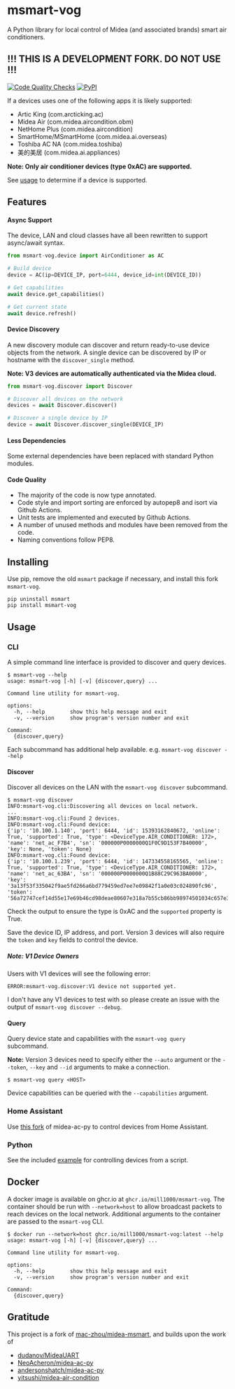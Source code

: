 # msmart-vog
A Python library for local control of Midea (and associated brands) smart air conditioners.

## !!! THIS IS A DEVELOPMENT FORK. DO NOT USE !!!

[![Code Quality Checks](https://github.com/mill1000/midea-msmart/actions/workflows/checks.yml/badge.svg)](https://github.com/mill1000/midea-msmart/actions/workflows/checks.yml)
[![PyPI](https://img.shields.io/pypi/v/msmart-vog?logo=PYPI)](https://pypi.org/project/msmart-vog/)

If a devices uses one of the following apps it is likely supported:
* Artic King (com.arcticking.ac)
* Midea Air (com.midea.aircondition.obm)
* NetHome Plus (com.midea.aircondition)
* SmartHome/MSmartHome (com.midea.ai.overseas)
* Toshiba AC NA (com.midea.toshiba)
* 美的美居 (com.midea.ai.appliances)
  
__Note: Only air conditioner devices (type 0xAC) are supported.__ 

See [usage](#usage) to determine if a device is supported.

## Features
#### Async Support
The device, LAN and cloud classes have all been rewritten to support async/await syntax.

```python
from msmart-vog.device import AirConditioner as AC

# Build device
device = AC(ip=DEVICE_IP, port=6444, device_id=int(DEVICE_ID))

# Get capabilities
await device.get_capabilities()

# Get current state
await device.refresh()
```

#### Device Discovery
A new discovery module can discover and return ready-to-use device objects from the network. A single device can be discovered by IP or hostname with the `discover_single` method.

__Note: V3 devices are automatically authenticated via the Midea cloud.__

```python
from msmart-vog.discover import Discover

# Discover all devices on the network
devices = await Discover.discover()

# Discover a single device by IP
device = await Discover.discover_single(DEVICE_IP)
```

#### Less Dependencies
Some external dependencies have been replaced with standard Python modules.

#### Code Quality
- The majority of the code is now type annotated.
- Code style and import sorting are enforced by autopep8 and isort via Github Actions.
- Unit tests are implemented and executed by Github Actions.
- A number of unused methods and modules have been removed from the code.
- Naming conventions follow PEP8.

## Installing
Use pip, remove the old `msmart` package if necessary, and install this fork `msmart-vog`.

```shell
pip uninstall msmart
pip install msmart-vog
```

## Usage
### CLI
A simple command line interface is provided to discover and query devices. 

```shell
$ msmart-vog --help
usage: msmart-vog [-h] [-v] {discover,query} ...

Command line utility for msmart-vog.

options:
  -h, --help        show this help message and exit
  -v, --version     show program's version number and exit

Command:
  {discover,query}
```

Each subcommand has additional help available. e.g. `msmart-vog discover --help`

#### Discover
Discover all devices on the LAN with the `msmart-vog discover` subcommand. 

```shell
$ msmart-vog discover
INFO:msmart-vog.cli:Discovering all devices on local network.
...
INFO:msmart-vog.cli:Found 2 devices.
INFO:msmart-vog.cli:Found device:
{'ip': '10.100.1.140', 'port': 6444, 'id': 15393162840672, 'online': True, 'supported': True, 'type': <DeviceType.AIR_CONDITIONER: 172>, 'name': 'net_ac_F7B4', 'sn': '000000P0000000Q1F0C9D153F7B40000', 'key': None, 'token': None}
INFO:msmart-vog.cli:Found device:
{'ip': '10.100.1.239', 'port': 6444, 'id': 147334558165565, 'online': True, 'supported': True, 'type': <DeviceType.AIR_CONDITIONER: 172>, 'name': 'net_ac_63BA', 'sn': '000000P0000000Q1B88C29C963BA0000', 'key': '3a13f53f335042f9ae5fd266a6bd779459ed7ee7e09842f1a0e03c024890fc96', 'token': '56a72747cef14d55e17e69b46cd98deae80607e318a7b55cb86bb98974501034c657e39e4a4032e3c8cc9a3cab00fd3ec0bab4a816a57f68b8038977406b7431'}
```

Check the output to ensure the type is 0xAC and the `supported` property is True.

Save the device ID, IP address, and port. Version 3 devices will also require the `token` and `key` fields to control the device.

##### Note: V1 Device Owners
Users with V1 devices will see the following error:

```
ERROR:msmart-vog.discover:V1 device not supported yet.
```

I don't have any V1 devices to test with so please create an issue with the output of `msmart-vog discover --debug`.

#### Query
Query device state and capabilities with the `msmart-vog query` subcommand.

**Note:** Version 3 devices need to specify either the `--auto` argument or the `--token`, `--key` and `--id` arguments to make a connection.

```shell
$ msmart-vog query <HOST>

```

Device capabilities can be queried with the `--capabilities` argument.

### Home Assistant
Use [this fork](https://github.com/mill1000/midea-ac-py) of midea-ac-py to control devices from Home Assistant.

### Python
See the included [example](example.py) for controlling devices from a script.

## Docker
A docker image is available on ghcr.io at `ghcr.io/mill1000/msmart-vog`. The container should be run with `--network=host` to allow broadcast packets to reach devices on the local network. Additional arguments to the container are passed to the `msmart-vog` CLI.

```shell
$ docker run --network=host ghcr.io/mill1000/msmart-vog:latest --help
usage: msmart-vog [-h] [-v] {discover,query} ...

Command line utility for msmart-vog.

options:
  -h, --help        show this help message and exit
  -v, --version     show program's version number and exit

Command:
  {discover,query}
```

## Gratitude
This project is a fork of [mac-zhou/midea-msmart](https://github.com/mac-zhou/midea-msmart), and builds upon the work of
* [dudanov/MideaUART](https://github.com/dudanov/MideaUART)
* [NeoAcheron/midea-ac-py](https://github.com/NeoAcheron/midea-ac-py)
* [andersonshatch/midea-ac-py](https://github.com/andersonshatch/midea-ac-py)
* [yitsushi/midea-air-condition](https://github.com/yitsushi/midea-air-condition)
